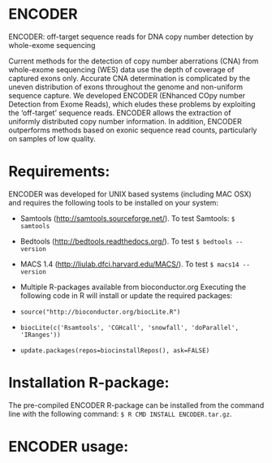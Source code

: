 ENCODER
=======

ENCODER: off-target sequence reads for DNA copy number detection by whole-exome sequencing

Current methods for the detection of copy number aberrations (CNA) from whole-exome sequencing (WES) data use the depth of coverage of captured exons only. Accurate CNA determination is complicated by the uneven distribution of exons throughout the genome and non-uniform sequence capture. We developed ENCODER (ENhanced COpy number Detection from Exome Reads), which eludes these problems by exploiting the ‘off-target’ sequence reads. ENCODER allows the extraction of uniformly distributed copy number information. In addition, ENCODER outperforms methods based on exonic sequence read counts, particularly on samples of low quality.


# Requirements:

ENCODER was developed for UNIX based systems (including MAC OSX) and requires the following tools to be installed on your system: 

- Samtools (http://samtools.sourceforge.net/). To test Samtools: `$ samtools`

- Bedtools (http://bedtools.readthedocs.org/). To test `$ bedtools --version`

- MACS 1.4 (http://liulab.dfci.harvard.edu/MACS/). To test `$ macs14 --version`

- Multiple R-packages available from bioconductor.org
Executing the following code in R will install or update the required packages: 

- `source("http://bioconductor.org/biocLite.R")` 
- `biocLite(c('Rsamtools', 'CGHcall', 'snowfall', 'doParallel', 'IRanges'))`
- `update.packages(repos=biocinstallRepos(), ask=FALSE)`


# Installation R-package:

The pre-compiled ENCODER R-package can be installed from the command line with the following command: `$ R CMD INSTALL ENCODER.tar.gz`. 



# ENCODER usage:








